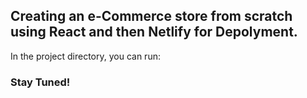
## Creating an e-Commerce store from scratch using React and then Netlify for Depolyment.

In the project directory, you can run:

### Stay Tuned!

